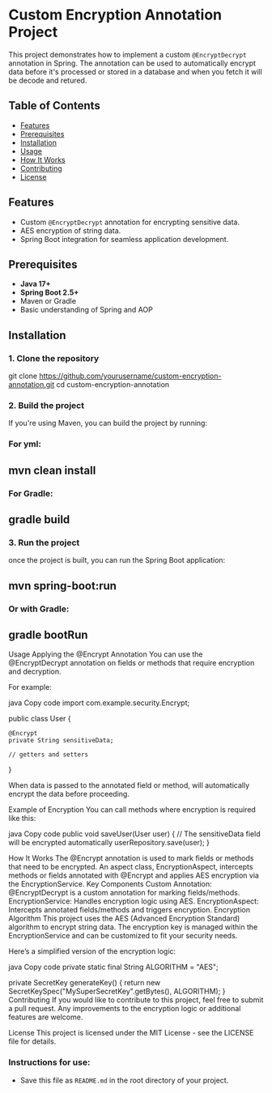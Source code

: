 # Custom Encryption Annotation Project

This project demonstrates how to implement a custom `@EncryptDecrypt` annotation  in Spring. The annotation can be used to automatically encrypt data before it's processed or stored in a database and when you fetch it will be decode and retured.

## Table of Contents

- [Features](#features)
- [Prerequisites](#prerequisites)
- [Installation](#installation)
- [Usage](#usage)
- [How It Works](#how-it-works)
- [Contributing](#contributing)
- [License](#license)

## Features

- Custom `@EncryptDecrypt` annotation for encrypting sensitive data.
- AES encryption of string data.
- Spring Boot integration for seamless application development.

## Prerequisites

- **Java 17+**
- **Spring Boot 2.5+**
- Maven or Gradle
- Basic understanding of Spring and AOP

## Installation

### 1. Clone the repository

git clone https://github.com/yourusername/custom-encryption-annotation.git
cd custom-encryption-annotation

### 2. Build the project
If you're using Maven, you can build the project by running:

### For yml: 
## mvn clean install

### For Gradle:
## gradle build

### 3. Run the project
once the project is built, you can run the Spring Boot application:

## mvn spring-boot:run

### Or with Gradle:
## gradle bootRun

Usage
Applying the @Encrypt Annotation
You can use the @EncryptDecrypt annotation on fields or methods that require encryption and decryption.

For example:

java
Copy code
import com.example.security.Encrypt;

 public class User {

    @Encrypt
    private String sensitiveData;

    // getters and setters
}

When data is passed to the annotated field or method, will automatically encrypt the data before proceeding.

Example of Encryption
You can call methods where encryption is required like this:

java
Copy code
public void saveUser(User user) {
    // The sensitiveData field will be encrypted automatically
    userRepository.save(user);
}

How It Works
The @Encrypt annotation is used to mark fields or methods that need to be encrypted.
An aspect class, EncryptionAspect, intercepts methods or fields annotated with @Encrypt and applies AES encryption via the EncryptionService.
Key Components
Custom Annotation: @EncryptDecrypt is a custom annotation for marking fields/methods.
EncryptionService: Handles encryption logic using AES.
EncryptionAspect: Intercepts annotated fields/methods and triggers encryption.
Encryption Algorithm
This project uses the AES (Advanced Encryption Standard) algorithm to encrypt string data. The encryption key is managed within the EncryptionService and can be customized to fit your security needs.

Here’s a simplified version of the encryption logic:

java
Copy code
private static final String ALGORITHM = "AES";

private SecretKey generateKey() {
    return new SecretKeySpec("MySuperSecretKey".getBytes(), ALGORITHM);
}
Contributing
If you would like to contribute to this project, feel free to submit a pull request. Any improvements to the encryption logic or additional features are welcome.

License
This project is licensed under the MIT License - see the LICENSE file for details.


### Instructions for use:
- Save this file as `README.md` in the root directory of your project.


